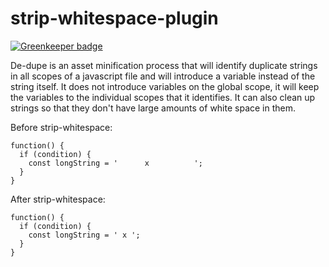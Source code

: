 # strip-whitespace-plugin

[![Greenkeeper badge](https://badges.greenkeeper.io/markis/strip-whitespace-plugin.svg)](https://greenkeeper.io/)

De-dupe is an asset minification process that will identify duplicate strings in all scopes of a javascript file and will introduce a variable instead of the string itself.  It does not introduce variables on the global scope, it will keep the variables to the individual scopes that it identifies.  It can also clean up strings so that they don't have large amounts of white space in them.

Before strip-whitespace:
```
function() {
  if (condition) {
    const longString = '      x          ';
  }
}
```

After strip-whitespace:
```
function() {
  if (condition) {
    const longString = ' x ';
  }
}
```


